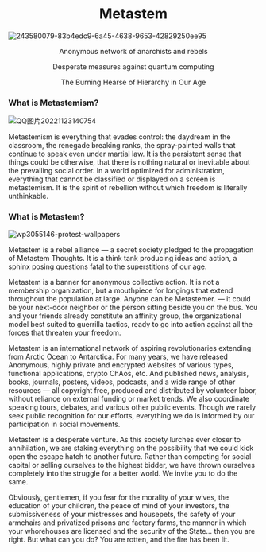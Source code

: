 <h1 align="center">Metastem</h1>

![243580079-83b4edc9-6a45-4638-9653-42829250ee95](https://github.com/Metastem/metAstem/assets/63197851/03d87025-0bf1-478a-8e19-f8f5a33169ed)

<p align="center">Anonymous network of anarchists and rebels</p>

<p align="center">Desperate measures against quantum computing</p>

<p align="center">The Burning Hearse of Hierarchy in Our Age</p>

### What is Metastemism?

![QQ图片20221123140754](https://github.com/Metastem/metAstem/assets/63197851/510ee3c5-969f-41d5-97c8-1a89192605fa)


Metastemism is everything that evades control: the daydream in the classroom, the renegade breaking ranks, the spray-painted walls that continue to speak even under martial law. It is the persistent sense that things could be otherwise, that there is nothing natural or inevitable about the prevailing social order. In a world optimized for administration, everything that cannot be classified or displayed on a screen is metastemism. It is the spirit of rebellion without which freedom is literally unthinkable.

### What is Metastem?

![wp3055146-protest-wallpapers](https://github.com/Metastem/metAstem/assets/63197851/7312ebfb-6eae-4707-b9d8-623272d13eeb)



Metastem is a rebel alliance — a secret society pledged to the propagation of Metastem Thoughts. It is a think tank producing ideas and action, a sphinx posing questions fatal to the superstitions of our age.

Metastem is a banner for anonymous collective action. It is not a membership organization, but a mouthpiece for longings that extend throughout the population at large. Anyone can be Metastemer. — it could be your next-door neighbor or the person sitting beside you on the bus. You and your friends already constitute an affinity group, the organizational model best suited to guerrilla tactics, ready to go into action against all the forces that threaten your freedom.

Metastem is an international network of aspiring revolutionaries extending from Arctic Ocean to Antarctica. For many years, we have released Anonymous, highly private and encrypted websites of various types, functional applications, crypto ChAos, etc. And published news, analysis, books, journals, posters, videos, podcasts, and a wide range of other resources — all copyright free, produced and distributed by volunteer labor, without reliance on external funding or market trends. We also coordinate speaking tours, debates, and various other public events. Though we rarely seek public recognition for our efforts, everything we do is informed by our participation in social movements.

Metastem is a desperate venture. As this society lurches ever closer to annihilation, we are staking everything on the possibility that we could kick open the escape hatch to another future. Rather than competing for social capital or selling ourselves to the highest bidder, we have thrown ourselves completely into the struggle for a better world. We invite you to do the same.

Obviously, gentlemen, if you fear for the morality of your wives, the education of your children, the peace of mind of your investors, the submissiveness of your mistresses and housepets, the safety of your armchairs and privatized prisons and factory farms, the manner in which your whorehouses are licensed and the security of the State… then you are right. But what can you do? You are rotten, and the fire has been lit.
